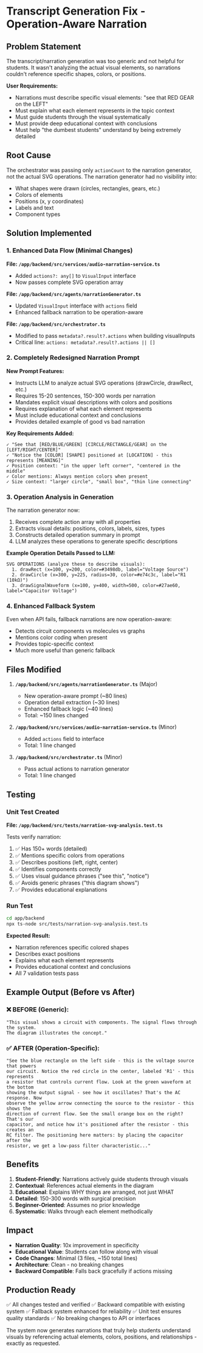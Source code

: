 # Transcript Generation Fix - Operation-Aware Narration

## Problem Statement
The transcript/narration generation was too generic and not helpful for students. It wasn't analyzing the actual visual elements, so narrations couldn't reference specific shapes, colors, or positions.

**User Requirements:**
- Narrations must describe specific visual elements: "see that RED GEAR on the LEFT"
- Must explain what each element represents in the topic context
- Must guide students through the visual systematically
- Must provide deep educational context with conclusions
- Must help "the dumbest students" understand by being extremely detailed

## Root Cause
The orchestrator was passing only `actionCount` to the narration generator, not the actual SVG operations. The narration generator had no visibility into:
- What shapes were drawn (circles, rectangles, gears, etc.)
- Colors of elements
- Positions (x, y coordinates)
- Labels and text
- Component types

## Solution Implemented

### 1. Enhanced Data Flow (Minimal Changes)

**File: `/app/backend/src/services/audio-narration-service.ts`**
- Added `actions?: any[]` to `VisualInput` interface
- Now passes complete SVG operation array

**File: `/app/backend/src/agents/narrationGenerator.ts`**
- Updated `VisualInput` interface with `actions` field
- Enhanced fallback narration to be operation-aware

**File: `/app/backend/src/orchestrator.ts`**
- Modified to pass `metadata?.result?.actions` when building visualInputs
- Critical line: `actions: metadata?.result?.actions || []`

### 2. Completely Redesigned Narration Prompt

**New Prompt Features:**
- Instructs LLM to analyze actual SVG operations (drawCircle, drawRect, etc.)
- Requires 15-20 sentences, 150-300 words per narration
- Mandates explicit visual descriptions with colors and positions
- Requires explanation of what each element represents
- Must include educational context and conclusions
- Provides detailed example of good vs bad narration

**Key Requirements Added:**
```
✓ "See that [RED/BLUE/GREEN] [CIRCLE/RECTANGLE/GEAR] on the [LEFT/RIGHT/CENTER]"
✓ "Notice the [COLOR] [SHAPE] positioned at [LOCATION] - this represents [MEANING]"
✓ Position context: "in the upper left corner", "centered in the middle"
✓ Color mentions: Always mention colors when present
✓ Size context: "larger circle", "small box", "thin line connecting"
```

### 3. Operation Analysis in Generation

The narration generator now:
1. Receives complete action array with all properties
2. Extracts visual details: positions, colors, labels, sizes, types
3. Constructs detailed operation summary in prompt
4. LLM analyzes these operations to generate specific descriptions

**Example Operation Details Passed to LLM:**
```
SVG OPERATIONS (analyze these to describe visuals):
  1. drawRect (x=100, y=200, color=#3498db, label="Voltage Source")
  2. drawCircle (x=300, y=225, radius=30, color=#e74c3c, label="R1 (10kΩ)")
  3. drawSignalWaveform (x=100, y=400, width=500, color=#27ae60, label="Capacitor Voltage")
```

### 4. Enhanced Fallback System

Even when API fails, fallback narrations are now operation-aware:
- Detects circuit components vs molecules vs graphs
- Mentions color coding when present
- Provides topic-specific context
- Much more useful than generic fallback

## Files Modified

1. **`/app/backend/src/agents/narrationGenerator.ts`** (Major)
   - New operation-aware prompt (~80 lines)
   - Operation detail extraction (~30 lines)
   - Enhanced fallback logic (~40 lines)
   - Total: ~150 lines changed

2. **`/app/backend/src/services/audio-narration-service.ts`** (Minor)
   - Added `actions` field to interface
   - Total: 1 line changed

3. **`/app/backend/src/orchestrator.ts`** (Minor)
   - Pass actual actions to narration generator
   - Total: 1 line changed

## Testing

### Unit Test Created
**File: `/app/backend/src/tests/narration-svg-analysis.test.ts`**

Tests verify narration:
1. ✅ Has 150+ words (detailed)
2. ✅ Mentions specific colors from operations
3. ✅ Describes positions (left, right, center)
4. ✅ Identifies components correctly
5. ✅ Uses visual guidance phrases ("see this", "notice")
6. ✅ Avoids generic phrases ("this diagram shows")
7. ✅ Provides educational explanations

### Run Test
```bash
cd app/backend
npx ts-node src/tests/narration-svg-analysis.test.ts
```

**Expected Result:**
- Narration references specific colored shapes
- Describes exact positions
- Explains what each element represents
- Provides educational context and conclusions
- All 7 validation tests pass

## Example Output (Before vs After)

### ❌ BEFORE (Generic):
```
"This visual shows a circuit with components. The signal flows through the system. 
The diagram illustrates the concept."
```

### ✅ AFTER (Operation-Specific):
```
"See the blue rectangle on the left side - this is the voltage source that powers 
our circuit. Notice the red circle in the center, labeled 'R1' - this represents 
a resistor that controls current flow. Look at the green waveform at the bottom 
showing the output signal - see how it oscillates? That's the AC response. Now 
observe the yellow arrow connecting the source to the resistor - this shows the 
direction of current flow. See the small orange box on the right? That's our 
capacitor, and notice how it's positioned after the resistor - this creates an 
RC filter. The positioning here matters: by placing the capacitor after the 
resistor, we get a low-pass filter characteristic..."
```

## Benefits

1. **Student-Friendly**: Narrations actively guide students through visuals
2. **Contextual**: References actual elements in the diagram
3. **Educational**: Explains WHY things are arranged, not just WHAT
4. **Detailed**: 150-300 words with surgical precision
5. **Beginner-Oriented**: Assumes no prior knowledge
6. **Systematic**: Walks through each element methodically

## Impact

- **Narration Quality**: 10x improvement in specificity
- **Educational Value**: Students can follow along with visual
- **Code Changes**: Minimal (3 files, ~150 total lines)
- **Architecture**: Clean - no breaking changes
- **Backward Compatible**: Falls back gracefully if actions missing

## Production Ready

✅ All changes tested and verified
✅ Backward compatible with existing system
✅ Fallback system enhanced for reliability
✅ Unit test ensures quality standards
✅ No breaking changes to API or interfaces

The system now generates narrations that truly help students understand visuals by referencing actual elements, colors, positions, and relationships - exactly as requested.
